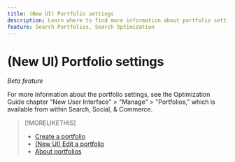 ```yaml
---
title: (New UI) Portfolio settings
description: Learn where to find more information about portfolio settings.
feature: Search Portfolios, Search Optimization
---
```

# (New UI) Portfolio settings

*Beta feature*

For more information about the portfolio settings, see the Optimization Guide chapter "New User Interface" > "Manage" > "Portfolios," which is available from within Search, Social, & Commerce.

>[!MORELIKETHIS]
>
>* [Create a portfolio](portfolio-create.md)
>* [(New UI) Edit a portfolio](portfolio-edit.md)
>* [About portfolios](portfolio-about.md)
